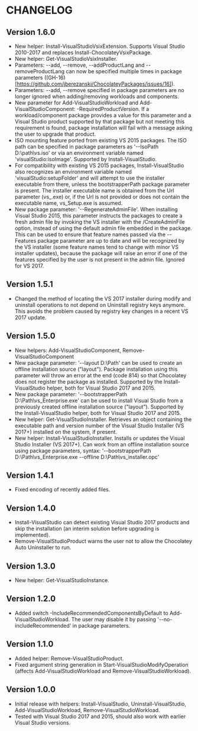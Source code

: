 ﻿# CHANGELOG

## Version 1.6.0
- New helper: Install-VisualStudioVsixExtension. Supports Visual Studio 2010-2017 and replaces Install-ChocolateyVsixPackage.
- New helper: Get-VisualStudioVsixInstaller.
- Parameters: --add, --remove, --addProductLang and --removeProductLang can now be specified multiple times in package parameters ((GH-16)[https://github.com/jberezanski/ChocolateyPackages/issues/16]).
- Parameters: --add, --remove specified in package parameters are no longer ignored when adding/removing workloads and components.
- New parameter for Add-VisualStudioWorkload and Add-VisualStudioComponent: -RequiredProductVersion. If a workload/component package provides a value for this parameter and a Visual Studio product supported by that package but not meeting this requirement is found, package installation will fail with a message asking the user to upgrade that product.
- ISO mounting feature ported from existing VS 2015 packages. The ISO path can be specified in package parameters as '--IsoPath D:\path\vs.iso' or via an environment variable named 'visualStudio:isoImage'.
 Supported by Install-VisualStudio.
- For compatibility with existing VS 2015 packages, Install-VisualStudio also recognizes an environment variable named 'visualStudio:setupFolder' and will attempt to use the installer executable from there, unless the bootstrapperPath package parameter is present. The installer executable name is obtained from the Url parameter (vs_<ProductName>.exe) or, if the Url is not provided or does not contain the executable name, vs_Setup.exe is assumed.
- New package parameter: '--RegenerateAdminFile'. When installing Visual Studio 2015, this parameter instructs the packages to create a fresh admin file by invoking the VS installer with the /CreateAdminFile option, instead of using the default admin file embedded in the package. This can be used to ensure that feature names passed via the --Features package parameter are up to date and will be recognized by the VS installer (some feature names tend to change with minor VS installer updates), because the package will raise an error if one of the features specified by the user is not present in the admin file. Ignored for VS 2017.

## Version 1.5.1
- Changed the method of locating the VS 2017 installer during modify and uninstall operations to not depend on Uninstall registry
  keys anymore. This avoids the problem caused by registry key changes in a recent VS 2017 update.

## Version 1.5.0
- New helpers: Add-VisualStudioComponent, Remove-VisualStudioComponent
- New package parameter: '--layout D:\Path' can be used to create an offline installation source ("layout").
  Package installation using this parameter will throw an error at the end (code 814) so that Chocolatey does not register the package as installed.
  Supported by the Install-VisualStudio helper, both for Visual Studio 2017 and 2015.
- New package parameter: '--bootstrapperPath D:\Path\vs_Enterprise.exe' can be used to install Visual Studio from a previously created offline installation source ("layout").
  Supported by the Install-VisualStudio helper, both for Visual Studio 2017 and 2015.
- New helper: Get-VisualStudioInstaller.
  Retrieves an object containing the executable path and version number of the Visual Studio Installer (VS 2017+) installed on the system, if present.
- New helper: Install-VisualStudioInstaller.
  Installs or updates the Visual Studio Installer (VS 2017+).
  Can work from an offline installation source using package parameters, syntax: '--bootstrapperPath D:\Path\vs_Enterprise.exe --offline D:\Path\vs_installer.opc'

## Version 1.4.1
- Fixed encoding of recently added files.

## Version 1.4.0

- Install-VisualStudio can detect existing Visual Studio 2017 products and skip the installation (an interim solution before upgrading is implemented).
- Remove-VisualStudioProduct warns the user not to allow the Chocolatey Auto Uninstaller to run.

## Version 1.3.0

- New helper: Get-VisualStudioInstance.

## Version 1.2.0

- Added switch -IncludeRecommendedComponentsByDefault to Add-VisualStudioWorkload. The user may disable it by passing '--no-includeRecommended' in package parameters.

## Version 1.1.0

- Added helper: Remove-VisualStudioProduct.
- Fixed argument string generation in Start-VisualStudioModifyOperation (affects Add-VisualStudioWorkload and Remove-VisualStudioWorkload).

## Version 1.0.0

- Initial release with helpers: Install-VisualStudio, Uninstall-VisualStudio, Add-VisualStudioWorkload, Remove-VisualStudioWorkload.
- Tested with Visual Studio 2017 and 2015, should also work with earlier Visual Studio versions.

